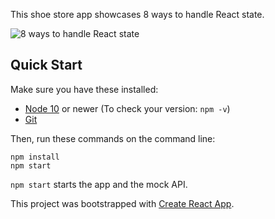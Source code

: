 This shoe store app showcases 8 ways to handle React state.

![8 ways to handle React state](https://user-images.githubusercontent.com/1688997/85997509-2fd3cd00-b9cf-11ea-8708-76a33f695e70.png)

## Quick Start

Make sure you have these installed:

- [Node 10](http://nodejs.org) or newer (To check your version: `npm -v`)
- [Git](http://git-scm.com)

Then, run these commands on the command line:

```
npm install
npm start
```

`npm start` starts the app and the mock API.

This project was bootstrapped with [Create React App](https://github.com/facebook/create-react-app).
